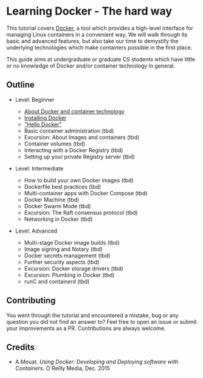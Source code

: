 # Learning Docker - The hard way

This tutorial covers [Docker](https://www.docker.com/), a tool which provides a high-level interface for managing Linux containers in a convenient way. We will walk through its basic and advanced features, but also take our time to demystify the underlying technologies which make containers possible in the first place.    

This guide aims at undergraduate or graduate CS students which have little or no knowledge of Docker and/or container technology in general.


## Outline

- Level: Beginner
  - [About Docker and container technology](docs/01-about.md)
  - [Installing Docker](docs/02-installing.md)
  - ["Hello Docker"](docs/03-hello-docker.md)
  - Basic container administration (tbd)
  - Excursion: About Images and containers (tbd)
  - Container volumes (tbd)
  - Interacting with a Docker Registry (tbd)
  - Setting up your private Registry server (tbd)

- Level: Intermediate
  - How to build your own Docker images (tbd)
  - Dockerfile best practices (tbd)
  - Multi-container apps with Docker Compose (tbd)
  - Docker Machine (tbd)
  - Docker Swarm Mode (tbd)
  - Excursion: The Raft consensus protocol (tbd)
  - Networking in Docker (tbd)

- Level: Advanced
  - Multi-stage Docker image builds (tbd)
  - Image signing and Notary (tbd)
  - Docker secrets management (tbd)
  - Further security aspects (tbd)
  - Excursion: Docker storage drivers (tbd)
  - Excursion: Plumbing in Docker (tbd)
  - runC and containerd (tbd)


## Contributing

You went through the tutorial and encountered a mistake, bug or any question you did not find an answer to? Feel free to open an issue or submit your improvements as a PR. Contributions are always welcome.

## Credits

 - A.Mouat. _Using Docker: Developing and Deploying software with Containers_. O`Reilly Media, Dec. 2015   
